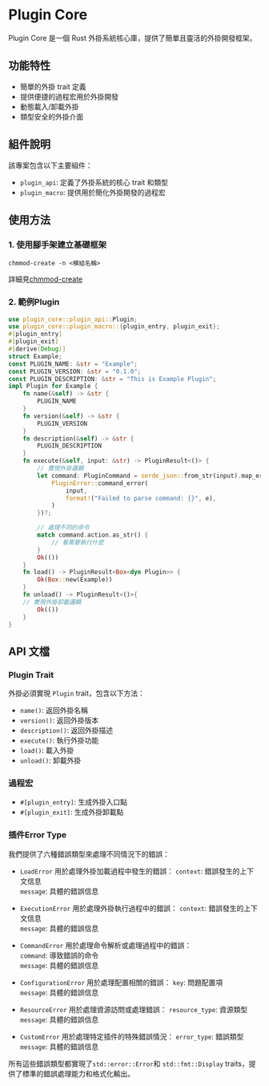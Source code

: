 # Plugin Core

Plugin Core 是一個 Rust 外掛系統核心庫，提供了簡單且靈活的外掛開發框架。

## 功能特性

- 簡單的外掛 trait 定義
- 提供便捷的過程宏用於外掛開發
- 動態載入/卸載外掛
- 類型安全的外掛介面

## 組件說明

該專案包含以下主要組件：

- `plugin_api`: 定義了外掛系統的核心 trait 和類型
- `plugin_macro`: 提供用於簡化外掛開發的過程宏

## 使用方法

### 1. 使用腳手架建立基礎框架
```shell=
chmmod-create -n <模組名稱>
```
詳細見[chmmod-create](https://github.com/End-YYDS/chmmod-create)
### 2. 範例Plugin
```rust
use plugin_core::plugin_api::Plugin;
use plugin_core::plugin_macro::{plugin_entry, plugin_exit};
#[plugin_entry]
#[plugin_exit]
#[derive(Debug)]
struct Example;
const PLUGIN_NAME: &str = "Example";
const PLUGIN_VERSION: &str = "0.1.0";
const PLUGIN_DESCRIPTION: &str = "This is Example Plugin";
impl Plugin for Example {
    fn name(&self) -> &str {
        PLUGIN_NAME 
    }
    fn version(&self) -> &str {
        PLUGIN_VERSION
    }
    fn description(&self) -> &str {
        PLUGIN_DESCRIPTION
    }
    fn execute(&self, input: &str) -> PluginResult<()> {
        // 實現外掛邏輯
        let command: PluginCommand = serde_json::from_str(input).map_err(|e| {
            PluginError::command_error(
                input,
                format!("Failed to parse command: {}", e),
            )
        })?;

        // 處理不同的命令
        match command.action.as_str() {
            // 看需要執行什麼
        }
        Ok(())
    }
    fn load() -> PluginResult<Box<dyn Plugin>> {
        Ok(Box::new(Example))
    }
    fn unload() -> PluginResult<()>{
    // 實現外掛卸載邏輯
        Ok(())
    }
}
```
## API 文檔

### Plugin Trait

外掛必須實現 `Plugin` trait，包含以下方法：

- `name()`: 返回外掛名稱
- `version()`: 返回外掛版本
- `description()`: 返回外掛描述
- `execute()`: 執行外掛功能
- `load()`: 載入外掛
- `unload()`: 卸載外掛

### 過程宏

- `#[plugin_entry]`: 生成外掛入口點
- `#[plugin_exit]`: 生成外掛卸載點

### 插件Error Type
我們提供了六種錯誤類型來處理不同情況下的錯誤：
- `LoadError`
用於處理外掛加載過程中發生的錯誤：
`context`: 錯誤發生的上下文信息  
`message`: 具體的錯誤信息

- `ExecutionError`
用於處理外掛執行過程中的錯誤：
`context`: 錯誤發生的上下文信息  
`message`: 具體的錯誤信息

- `CommandError`
用於處理命令解析或處理過程中的錯誤：  
`command`: 導致錯誤的命令  
`message`: 具體的錯誤信息

- `ConfigurationError`
用於處理配置相關的錯誤：
`key`: 問題配置項  
`message`: 具體的錯誤信息

- `ResourceError`
用於處理資源訪問或處理錯誤：
`resource_type`: 資源類型  
`message`: 具體的錯誤信息

- `CustomError`
用於處理特定插件的特殊錯誤情況：
`error_type`: 錯誤類型  
`message`: 具體的錯誤信息

所有這些錯誤類型都實現了`std::error::Error`和 `std::fmt::Display` traits，提供了標準的錯誤處理能力和格式化輸出。